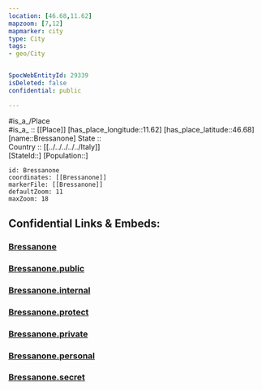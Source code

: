 ```yaml
---
location: [46.68,11.62] 
mapzoom: [7,12] 
mapmarker: city 
type: City
tags:
- geo/City


SpocWebEntityId: 29339
isDeleted: false
confidential: public

---
```

#is_a_/Place  
#is_a_ :: [[Place]] 
[has_place_longitude::11.62] 
[has_place_latitude::46.68] 
[name::Bressanone] 
State ::  
Country :: [[../../../../../Italy]]  
[StateId::] 
[Population::] 



```leaflet
id: Bressanone
coordinates: [[Bressanone]] 
markerFile: [[Bressanone]] 
defaultZoom: 11 
maxZoom: 18
```


## Confidential Links & Embeds: 

### [Bressanone](/_Standards/Earth/Continent/Europe/Europe~South/Italy/regions~Italy/Trentino/Bozen.Province/City/Bressanone.md) 

### [Bressanone.public](/_public/Earth/Continent/Europe/Europe~South/Italy/regions~Italy/Trentino/Bozen.Province/City/Bressanone.public.md) 

### [Bressanone.internal](/_internal/Earth/Continent/Europe/Europe~South/Italy/regions~Italy/Trentino/Bozen.Province/City/Bressanone.internal.md) 

### [Bressanone.protect](/_protect/Earth/Continent/Europe/Europe~South/Italy/regions~Italy/Trentino/Bozen.Province/City/Bressanone.protect.md) 

### [Bressanone.private](/_private/Earth/Continent/Europe/Europe~South/Italy/regions~Italy/Trentino/Bozen.Province/City/Bressanone.private.md) 

### [Bressanone.personal](/_personal/Earth/Continent/Europe/Europe~South/Italy/regions~Italy/Trentino/Bozen.Province/City/Bressanone.personal.md) 

### [Bressanone.secret](/_secret/Earth/Continent/Europe/Europe~South/Italy/regions~Italy/Trentino/Bozen.Province/City/Bressanone.secret.md)

